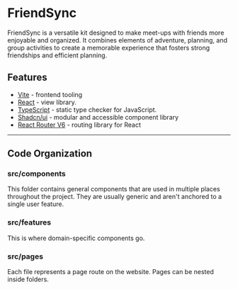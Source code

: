 # FriendSync

FriendSync is a versatile kit designed to make meet-ups with friends more enjoyable and organized. It combines elements of adventure, planning, and group activities to create a memorable experience that fosters strong friendships and efficient planning.


## Features

- [Vite](https://vitejs.dev/) - frontend tooling
- [React](https://reactjs.org/) - view library.
- [TypeScript](https://www.typescriptlang.org) - static type checker for JavaScript.
- [Shadcn/ui](https://ui.shadcn.com/) - modular and accessible component library
- [React Router V6](https://reactrouter.com/) - routing library for React

---

## Code Organization

### src/components

This folder contains general components that are used in multiple places throughout the project. They are usually generic and aren't anchored to a single user feature.

### src/features

This is where domain-specific components go.

### src/pages

Each file represents a page route on the website. Pages can be nested inside folders.
